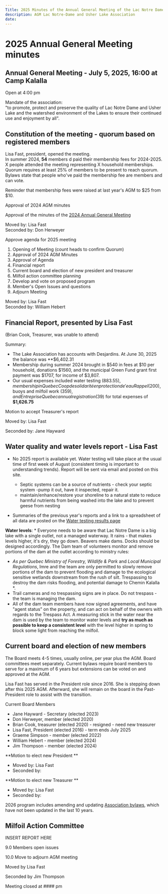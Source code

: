 ```yaml
---
Title: 2025 Minutes of the Annual General Meeting of the Lac Notre Dame and Usher Lake Association  
description: AGM Lac Notre-Dame and Usher Lake Association  
date:   
---
```


# 2025 Annual General Meeting minutes

## Annual General Meeting - July 5, 2025, 16:00 at Camp Kalalla

Open at 4:00 pm

Mandate of the association:  
"to promote, protect and preserve the quality of Lac Notre Dame and Usher Lake and the watershed environment of the Lakes to ensure their continued use and enjoyment by all".

## Constitution of the meeting - quorum based on registered members

Lisa Fast, president, opened the meeting.    
In summer 2024,  **54** members d paid their membership fees for 2024-2025. X people attended the meeting representing X household memberships. Quorum requires at least 25% of members to be present to reach quorum. Bylaws state that people who've paid the membership fee are members and can vote. 

Reminder that membership fees were raised at last year's AGM to $25 from $10. 

Approval of 2024 AGM minutes

Approval of the minutes of the [2024 Annual General Meeting](../2024BoardReport/)

Moved by: Lisa Fast  
Seconded by: Don Herweyer

Approve agenda for 2025 meeting

1. Opening of Meeting (count heads to confirm Quorum)  
2. Approval of 2024 AGM Minutes  
3. Approval of Agenda  
4. Financial report  
5. Current board and election of new president and treasurer
6. Milfoil action committee planning  
7. Develop and vote on proposed program  
8. Member's Open Issues and questions   
9. Adjourn Meeting

Moved by: Lisa Fast  
Seconded by: William Hebert

## Financial Report, presented by Lisa Fast
 
(Brian Cook, Treasurer, was unable to attend)

Summary:

* The Lake Association has accounts with Desjardins. At June 30, 2025 the balance was **$6,402.31
* Membership during summer 2024 brought in $540 in fees at $10 per household, donations $1560, and the municipal Green Fund grant first payment was $1707, for income of $3,807.
* Our usual expenses included water testing ($883.55), membership in Quebec Coop de solidarité en protection de 'eau Rappel ($200), buoys and milfoil work ($359), and Entreprise Quebec annual registration ($39) for total expenses of **$1,626.75**

Motion to accept Treasurer's report

Moved by: Lisa Fast

Seconded by: Jane Hayward

## Water quality and water levels report - Lisa Fast

* No 2025 report is available yet. Water testing will take place at the usual time of first week of August (consistent timing is important to understanding trends). Report will be sent via email and posted on this site.
  
  * Septic systems can be a source of nutrients - check your septic system -pump it out, have it inspected, repair it.   
  * maintain/enhance/restore your shoreline to a natural state to reduce harmful nutrients from being washed into the lake and to prevent geese from nesting  

* Summaries of the previous year's reports and a link to a spreadsheet of all data are posted on the [Water testing results page](https://lacnotredame.org/water/qualityreports/)

**Water levels**: * Everyone needs to be aware that Lac Notre Dame is a big lake with a single outlet, not a managed waterway. It rains - that makes levels higher, it's dry, they go down. Beavers make dams. Docks should be designed accordingly. The Dam team of volunteers monitor and remove portions of the dam at the outlet according to ministry rules:  

* *As per Quebec Ministry of Forestry, Wildlife & Park* and *Local Municipal Regulations*, Imre and the team are only permitted to slowly remove portions of the dam to prevent flooding and damage to  the ecological sensitive wetlands downstream from the rush of silt. Trespassing to destroy the dam risks flooding, and potential damage to Chemin Kalalla *.
* Trail cameras and no trespassing signs are in place. Do not trespass - the team is managing the dam.
* All of the dam team members have now signed agreements, and have "agent status" on the property, and can act on behalf of the owners with regards to the Trespass Act. A measuring stick in the water near the dam is used by the team to monitor water levels and **try as much as possible to keep a consistent level** with the level higher in spring to block some light from reaching the milfoil.   


## Current board and election of new members

The Board meets 4-5 times, usually online, per year plus the AGM. Board committees meet separately. Current bylaws require board members to serve for a maximum of 6 years but extensions can be voted on and approved at the AGM. 

Lisa Fast has served in the President role since 2016. She is stepping down after this 2025 AGM. Afterward, she will remain on the board in the Past-President role to assist with the transition.

Current Board Members 

* Jane Hayward - Secretary (elected 2023)  
* Don Herweyer, member (elected 2020)  
* Brian Cook, treasurer (elected 2020) - resigned - need new treasurer 
* Lisa Fast, President (elected 2016) - term ends July 2025 
* Graeme Simpson - member (elected 2022)
* William Hebert - member (elected 2024)  
* Jim Thompson - member (elected 2024)

**Motion to elect new President ** 
  
- Moved by: Lisa Fast
- Seconded by:  

**Motion to elect new Treasurer ** 
  
- Moved by: Lisa Fast
- Seconded by:  

2026 program includes amending and updating [Association bylaws](https://lacnotredame.org/assets/docs/Association\_By-Laws\_en.pdf), which have not been updated in the last 10 years.

## Milfoil Action Committee 

INSERT REPORT HERE



9.0 Members open issues




10.0 Move to adjourn AGM meeting

Moved by Lisa Fast

Seconded by Jim Thompson

Meeting closed at #### pm 